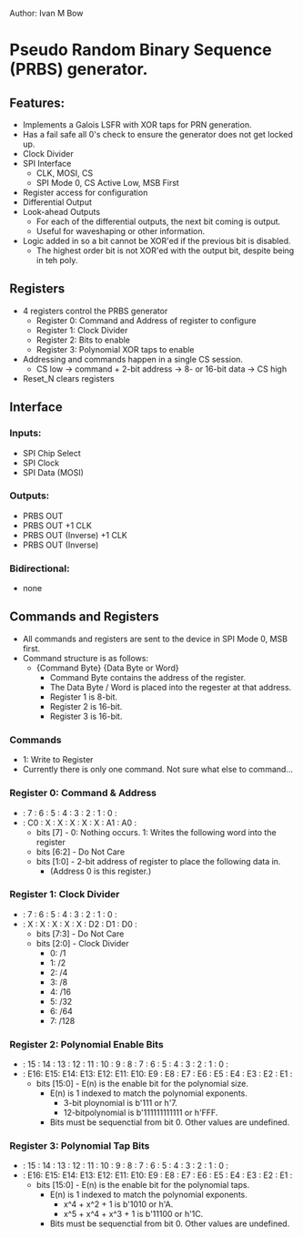 Author: Ivan M Bow

# Pseudo Random Binary Sequence (PRBS) generator.
## Features:
- Implements a Galois LSFR with XOR taps for PRN generation.
- Has a fail safe all 0's check to ensure the generator does not get locked up.
- Clock Divider
- SPI Interface
  - CLK, MOSI, CS
  - SPI Mode 0, CS Active Low, MSB First
- Register access for configuration
- Differential Output
- Look-ahead Outputs
  - For each of the differential outputs, the next bit coming is output.
  - Useful for waveshaping or other information.
- Logic added in so a bit cannot be XOR'ed if the previous bit is disabled.
  - The highest order bit is not XOR'ed with the output bit, despite being in teh poly.

## Registers
- 4 registers control the PRBS generator
  - Register 0: Command and Address of register to configure
  - Register 1: Clock Divider
  - Register 2: Bits to enable
  - Register 3: Polynomial XOR taps to enable
- Addressing and commands happen in a single CS session.
  - CS low -> command + 2-bit address -> 8- or 16-bit data -> CS high
- Reset_N clears registers

## Interface
### Inputs:
- SPI Chip Select
- SPI Clock
- SPI Data (MOSI)

### Outputs:
- PRBS OUT
- PRBS OUT +1 CLK
- PRBS OUT (Inverse) +1 CLK
- PRBS OUT (Inverse)

### Bidirectional:
- none

## Commands and Registers
- All commands and registers are sent to the device in SPI Mode 0, MSB first.
- Command structure is as follows:
  - {Command Byte} {Data Byte or Word}
    - Command Byte contains the address of the register.
    - The Data Byte / Word is placed into the regester at that address.
    - Register 1 is 8-bit.
    - Register 2 is 16-bit.
    - Register 3 is 16-bit.

### Commands
- 1: Write to Register
- Currently there is only one command. Not sure what else to command...

### Register 0: Command & Address
- : 7  : 6  : 5  : 4  : 3  : 2  : 1  : 0  :
- : C0 : X  : X  : X  : X  : X  : A1 : A0 :
  - bits [7]   - 0: Nothing occurs.
                 1: Writes the following word into the register
  - bits [6:2] - Do Not Care
  - bits [1:0] - 2-bit address of register to place the following data in.
    - (Address 0 is this register.)

### Register 1: Clock Divider
- : 7  : 6  : 5  : 4  : 3  : 2  : 1  : 0  :
- : X  : X  : X  : X  : X  : D2 : D1 : D0 :
  - bits [7:3] - Do Not Care
  - bits [2:0] - Clock Divider
    - 0: /1
    - 1: /2
    - 2: /4
    - 3: /8
    - 4: /16
    - 5: /32
    - 6: /64
    - 7: /128

### Register 2: Polynomial Enable Bits
- : 15 : 14 : 13 : 12 : 11 : 10 : 9  : 8  : 7  : 6  : 5  : 4  : 3  : 2  : 1  : 0  :
- : E16: E15: E14: E13: E12: E11: E10: E9 : E8 : E7 : E6 : E5 : E4 : E3 : E2 : E1 :
  - bits [15:0] - E(n) is the enable bit for the polynomial size.
    - E(n) is 1 indexed to match the polynomial exponents.
      - 3-bit ploynomial is b'111 or h'7.
      - 12-bitpolynomial is b'111111111111 or h'FFF.
    - Bits must be sequenctial from bit 0. Other values are undefined.

### Register 3: Polynomial Tap Bits
- : 15 : 14 : 13 : 12 : 11 : 10 : 9  : 8  : 7  : 6  : 5  : 4  : 3  : 2  : 1  : 0  :
- : E16: E15: E14: E13: E12: E11: E10: E9 : E8 : E7 : E6 : E5 : E4 : E3 : E2 : E1 :
  - bits [15:0] - E(n) is the enable bit for the polynomial taps.
    - E(n) is 1 indexed to match the polynomial exponents.
      - x^4 + x^2 + 1 is b'1010 or h'A.
      - x^5 + x^4 + x^3 + 1 is b'11100 or h'1C.
    - Bits must be sequenctial from bit 0. Other values are undefined.

